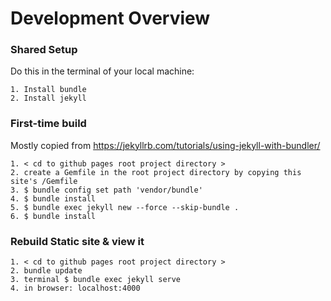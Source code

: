 # Development Overview
### Shared Setup
Do this in the terminal of your local machine:

    1. Install bundle
    2. Install jekyll

### First-time build
Mostly copied from https://jekyllrb.com/tutorials/using-jekyll-with-bundler/

    1. < cd to github pages root project directory >
    2. create a Gemfile in the root project directory by copying this site's /Gemfile
    3. $ bundle config set path 'vendor/bundle'
    4. $ bundle install
    5. $ bundle exec jekyll new --force --skip-bundle .
    6. $ bundle install

### Rebuild Static site & view it
    1. < cd to github pages root project directory >
    2. bundle update
    3. terminal $ bundle exec jekyll serve
    4. in browser: localhost:4000
